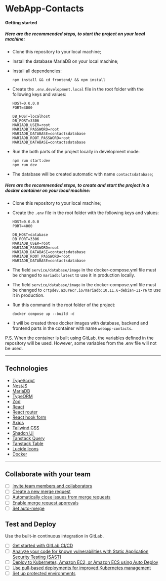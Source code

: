 # WebApp-Contacts

#### Getting started

##### Here are the recommended steps, to start the project on your local machine:

- Clone this repository to your local machine;

- Install the database MariaDB on your local machine;

- Install all dependencies:

  ```
  npm install && cd frontend/ && npm install
  ```

- Create the `.env.development.local` file in the root folder with the following keys and values:

  ```
  HOST=0.0.0.0
  PORT=3000

  DB_HOST=localhost
  DB_PORT=3306
  MARIADB_USER=root
  MARIADB_PASSWORD=root
  MARIADB_DATABASE=contactsdatabase
  MARIADB_ROOT_PASSWORD=root
  MARIADB_DATABASE=contactsdatabase
  ```

- Run the both parts of the project locally in development mode:

  ```
  npm run start:dev
  npm run dev
  ```

- The database will be created automatic with name `contactsdatabase`;

##### Here are the recommended steps, to create and start the project in a docker container on your local machine:

- Clone this repository to your local machine;

- Create the `.env` file in the root folder with the following keys and values:

  ```
  HOST=0.0.0.0
  PORT=4000

  DB_HOST=database
  DB_PORT=3306
  MARIADB_USER=root
  MARIADB_PASSWORD=root
  MARIADB_DATABASE=contactsdatabase
  MARIADB_ROOT_PASSWORD=root
  MARIADB_DATABASE=contactsdatabase
  ```

- The field `service/database/image` in the docker-compose.yml file must be changed to `mariadb:latest` to use it in production locally.
- The field `service/database/image` in the docker-compose.yml file must be changed to `crtpdev.azurecr.io/mariadb:10.11.6-debian-11-r6` to use it in production.

- Run this command in the root folder of the project:

  ```
  docker compose up --build -d
  ```

- It will be created three docker images with database, backend and frontend parts in the container with name `webapp-contacts`.

P.S. When the container is built using GitLab, the variables defined in the repository will be used. However, some variables from the .env file will not be used.

---

## Technologies

- [TypeScript](https://www.typescriptlang.org/)
- [NestJS](https://docs.nestjs.com/)
- [MariaDB](https://mariadb.org/)
- [TypeORM](https://typeorm.io/)
- [Zod](https://zod.dev/)
- [React](https://react.dev/)
- [React router](https://reactrouter.com/en/main)
- [React hook form](https://react-hook-form.com/)
- [Axios](https://axios-http.com/)
- [Tailwind CSS](https://tailwindcss.com/)
- [Shadcn UI](https://ui.shadcn.com/)
- [Tanstack Query](https://tanstack.com/)
- [Tanstack Table](https://tanstack.com/table/latest)
- [Lucide Icons](https://lucide.dev/)
- [Docker](https://www.docker.com/)

---

## Collaborate with your team

- [ ] [Invite team members and collaborators](https://docs.gitlab.com/ee/user/project/members/)
- [ ] [Create a new merge request](https://docs.gitlab.com/ee/user/project/merge_requests/creating_merge_requests.html)
- [ ] [Automatically close issues from merge requests](https://docs.gitlab.com/ee/user/project/issues/managing_issues.html#closing-issues-automatically)
- [ ] [Enable merge request approvals](https://docs.gitlab.com/ee/user/project/merge_requests/approvals/)
- [ ] [Set auto-merge](https://docs.gitlab.com/ee/user/project/merge_requests/merge_when_pipeline_succeeds.html)

## Test and Deploy

Use the built-in continuous integration in GitLab.

- [ ] [Get started with GitLab CI/CD](https://docs.gitlab.com/ee/ci/quick_start/index.html)
- [ ] [Analyze your code for known vulnerabilities with Static Application Security Testing (SAST)](https://docs.gitlab.com/ee/user/application_security/sast/)
- [ ] [Deploy to Kubernetes, Amazon EC2, or Amazon ECS using Auto Deploy](https://docs.gitlab.com/ee/topics/autodevops/requirements.html)
- [ ] [Use pull-based deployments for improved Kubernetes management](https://docs.gitlab.com/ee/user/clusters/agent/)
- [ ] [Set up protected environments](https://docs.gitlab.com/ee/ci/environments/protected_environments.html)

